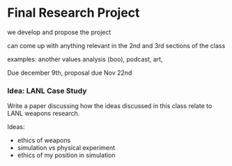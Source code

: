 # Final Research Project

we develop and propose the project

can come up with anything relevant in the 2nd and 3rd sections of the class

examples: another values analysis (boo), podcast, art,

Due december 9th, proposal due Nov 22nd

### Idea: LANL Case Study

Write a paper discussing how the ideas discussed in this class relate to LANL weapons research.

Ideas:
- ethics of weapons
- simulation vs physical experiment
- ethics of my position in simulation

